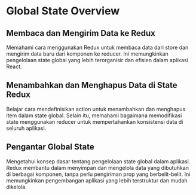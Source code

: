# Global State Overview

## **Membaca dan Mengirim Data ke Redux**  
   Memahami cara menggunakan Redux untuk membaca data dari store dan mengirim data baru dari komponen ke reducer. Ini memungkinkan pengelolaan state global yang lebih terorganisir dan efisien dalam aplikasi React.

## **Menambahkan dan Menghapus Data di State Redux**  
   Belajar cara mendefinisikan action untuk menambahkan dan menghapus item dalam state global. Selain itu, memahami bagaimana memodifikasi state menggunakan reducer untuk mempertahankan konsistensi data di seluruh aplikasi.

## **Pengantar Global State**  
   Mengetahui konsep dasar tentang pengelolaan state global dalam aplikasi. Redux membantu dalam menyimpan dan mengelola data yang dibutuhkan di berbagai komponen, tanpa perlu pengiriman prop yang berbelit-belit. Ini memungkinkan pengembangan aplikasi yang lebih terstruktur dan mudah dikelola.
